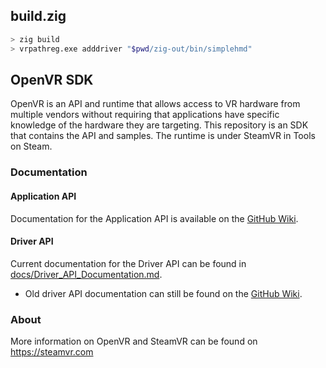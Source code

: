 ## build.zig

```sh
> zig build
> vrpathreg.exe adddriver "$pwd/zig-out/bin/simplehmd"
```

## OpenVR SDK

OpenVR is an API and runtime that allows access to VR hardware from multiple
vendors without requiring that applications have specific knowledge of the
hardware they are targeting. This repository is an SDK that contains the API
and samples. The runtime is under SteamVR in Tools on Steam.

### Documentation

#### Application API

Documentation for the Application API is available on
the [GitHub Wiki](https://github.com/ValveSoftware/openvr/wiki/API-Documentation).

#### Driver API

Current documentation for the Driver API can be found in [docs/Driver_API_Documentation.md](docs/).

* Old driver API documentation can still be found on
  the [GitHub Wiki](https://github.com/ValveSoftware/openvr/wiki/Driver-Documentation).

### About

More information on OpenVR and SteamVR can be found on https://steamvr.com

